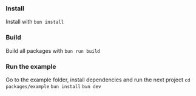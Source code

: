### Install

Install with `bun install`

### Build

Build all packages with `bun run build`

### Run the example

Go to the example folder, install dependencies and run the next project
`cd packages/example` 
`bun install`
`bun dev`
